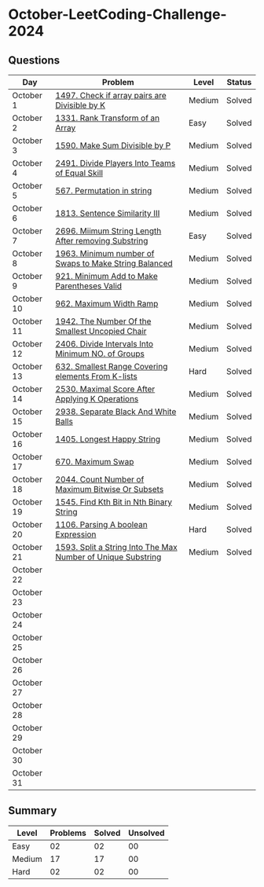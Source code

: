 # October-LeetCoding-Challenge-2024

## Questions
| Day | Problem | Level | Status |
| --- | --- | --- | --- |
| October 1 | [1497. Check if array pairs are Divisible by K](https://leetcode.com/problems/check-if-array-pairs-are-divisible-by-k/description/) | Medium | Solved |
| October 2 | [1331. Rank Transform of an Array](https://leetcode.com/problems/rank-transform-of-an-array/) | Easy | Solved |
| October 3 | [1590. Make Sum Divisible by P](https://leetcode.com/problems/make-sum-divisible-by-p/) | Medium | Solved |
| October 4 | [2491. Divide Players Into Teams of Equal Skill](https://leetcode.com/problems/divide-players-into-teams-of-equal-skill/) | Medium | Solved |
| October 5 | [567. Permutation in string](https://leetcode.com/problems/permutation-in-string/description/) | Medium | Solved |
| October 6 | [1813. Sentence Similarity III](https://leetcode.com/problems/sentence-similarity-iii/description/) | Medium | Solved |
| October 7 | [2696. Miimum String Length After removing Substring](https://leetcode.com/problems/minimum-string-length-after-removing-substrings/description/?envType=daily-question&envId=2024-10-07) | Easy | Solved |
| October 8 | [1963. Minimum number of Swaps to Make String Balanced](https://leetcode.com/problems/minimum-number-of-swaps-to-make-the-string-balanced/) | Medium | Solved |
| October 9 | [921. Minimum Add to Make Parentheses Valid](https://leetcode.com/problems/minimum-add-to-make-parentheses-valid/) | Medium | Solved |
| October 10 | [962. Maximum Width  Ramp](https://leetcode.com/problems/maximum-width-ramp/) | Medium | Solved |
| October 11 | [1942. The Number Of the Smallest Uncopied Chair](https://leetcode.com/problems/the-number-of-the-smallest-unoccupied-chair/) | Medium | Solved |
| October 12 | [2406. Divide Intervals Into Minimum NO. of Groups](https://leetcode.com/problems/divide-intervals-into-minimum-number-of-groups/description/) | Medium | Solved |
| October 13 | [632. Smallest Range Covering elements From K-lists](https://leetcode.com/problems/smallest-range-covering-elements-from-k-lists/) | Hard | Solved |
| October 14 | [2530. Maximal Score After Applying K Operations](https://leetcode.com/problems/maximal-score-after-applying-k-operations/) | Medium | Solved |
| October 15 | [2938. Separate Black And White Balls](https://leetcode.com/problems/separate-black-and-white-balls/) | Medium | Solved |
| October 16 | [1405. Longest Happy String](https://leetcode.com/problems/longest-happy-string/) | Medium | Solved |
| October 17 | [670. Maximum Swap](https://leetcode.com/problems/maximum-swap/description/) | Medium | Solved |
| October 18 | [2044. Count Number of Maximum Bitwise Or Subsets](https://leetcode.com/problems/count-number-of-maximum-bitwise-or-subsets/) | Medium | Solved |
| October 19 | [1545. Find Kth Bit in Nth Binary String](https://leetcode.com/problems/find-kth-bit-in-nth-binary-string/description/) | Medium | Solved |
| October 20 | [1106. Parsing A boolean Expression](https://leetcode.com/problems/parsing-a-boolean-expression/) | Hard | Solved |
| October 21 | [1593. Split a String Into The Max Number of Unique Substring](https://leetcode.com/problems/split-a-string-into-the-max-number-of-unique-substrings/) | Medium | Solved |
| October 22 | []() |  |  |
| October 23 | []() |  |  |
| October 24 | []() |  |  |
| October 25 | []() |  |  |
| October 26 | []() |  |  |
| October 27 | []() |  |  |
| October 28 | []() |  |  |
| October 29 | []() |  |  |
| October 30 | []() |  |  |
| October 31 | []() |  |  |





## Summary
| Level  | Problems | Solved | Unsolved |
| ---    | --- | --- | --- |
| Easy   | 02 | 02 | 00 |
| Medium | 17 | 17 | 00 |
| Hard   | 02 | 02 | 00 |
